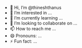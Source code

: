 - 👋 Hi, I’m @thineshthanus
- 👀 I’m interested in ...
- 🌱 I’m currently learning ...
- 💞️ I’m looking to collaborate on ...
- 📫 How to reach me ...
- 😄 Pronouns: ...
- ⚡ Fun fact: ...

<!---
thineshthanus/thineshthanus is a ✨ special ✨ repository because its `README.md` (this file) appears on your GitHub profile.
You can click the Preview link to take a look at your changes.
--->
